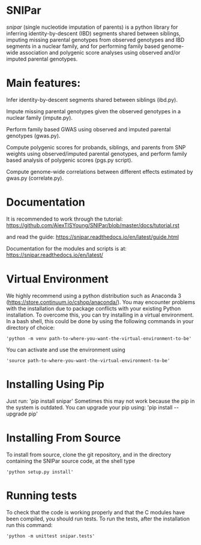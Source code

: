 # SNIPar

*snipar* (single nucleotide imputation of parents) is a python library for inferring identity-by-descent (IBD) segments shared between siblings, imputing missing parental genotypes from observed genotypes and IBD segments in a nuclear family, and for performing
family based genome-wide association and polygenic score analyses using observed and/or imputed parental genotypes. 

# Main features:

Infer identity-by-descent segments shared between siblings (ibd.py). 

Impute missing parental genotypes given the observed genotypes in a nuclear family (impute.py).

Perform family based GWAS using observed and imputed parental genotypes (gwas.py). 

Compute polygenic scores for probands, siblings, and parents from SNP weights using observed/imputed parental genotypes, and perform family
 based analysis of polygenic scores (pgs.py script). 
 
 Compute genome-wide correlations between different effects estimated by gwas.py (correlate.py). 

# Documentation

It is recommended to work through the tutorial: https://github.com/AlexTISYoung/SNIPar/blob/master/docs/tutorial.rst

and read the guide: https://snipar.readthedocs.io/en/latest/guide.html

Documentation for the modules and scripts is at: https://snipar.readthedocs.io/en/latest/

# Virtual Environment
We highly recommend using a python distribution such as Anaconda 3 (https://store.continuum.io/cshop/anaconda/).
You may encounter problems with the installation due to package conflicts with your existing Python installation. To overcome this, you can try installing in a virtual environment. In a bash shell, this could be done by using the following commands in your directory of choice:
    
    'python -m venv path-to-where-you-want-the-virtual-environment-to-be'

You can activate and use the environment using

    'source path-to-where-you-want-the-virtual-environment-to-be'
    

# Installing Using Pip
Just run:
    'pip install snipar'
Sometimes this may not work because the pip in the system is outdated. You can upgrade your pip using:
    'pip install --upgrade pip'

# Installing From Source
To install from source, clone the git repository, and in the directory
containing the SNIPar source code, at the shell type

    'python setup.py install'
   

# Running tests
To check that the code is working properly and that the C modules have been compiled, you should run tests. To run the tests, after the installation run this command:

    'python -m unittest snipar.tests'
